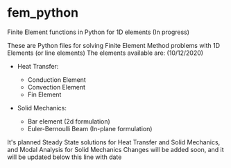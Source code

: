 # fem_python
Finite Element functions in Python for 1D elements (In progress)

These are Python files for solving Finite Element Method problems with 1D Elements (or line elements)
The elements available are: (10/12/2020)
- Heat Transfer:
  - Conduction Element
  - Convection Element
  - Fin Element
  
- Solid Mechanics:
  - Bar element (2d formulation)
  - Euler-Bernoulli Beam (In-plane formulation)
  
It's planned Steady State solutions for Heat Transfer and Solid Mechanics, and Modal Analysis for Solid Mechanics
Changes will be added soon, and it will be updated below this line with date 
